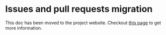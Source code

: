 # Issues and pull requests migration

This doc has been moved to the project website. Checkout [this page](http://kubernetes-sigs.github.io/cloud-provider-azure/contribute/issues-and-pull-requests-migration/) to get more information.
